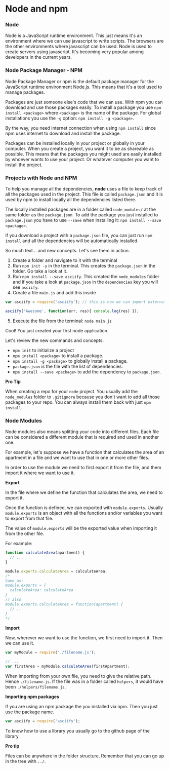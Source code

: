 # Node and npm

### Node

Node is a JavaScript runtime environment. This just means it's an environment where we can use javascript to write scripts. The browsers are the other environments where javascript can be used. Node is used to create servers using javascript. It's becoming very popular among developers in the current years.

### Node Package Manager - NPM

Node Package Manager or npm is the default package manager for the JavaScript runtime environment Node.js. This means that it's a tool used to manage packages.

Packages are just someone else's code that we can use. With npm you can download and use those packages easily. To install a package you use `npm install <package>` where `<package>` is the name of the package. For global installations you use the `-g` option: `npm install -g <package>`.

By the way, you need internet connection when using `npm install` since npm uses internet to download and install the package.

Packages can be installed locally in your project or globally in your computer. When you create a project, you want it to be as shareable as possible. This means that the packages you might used are easily installed by whoever wants to use your project. Or whatever computer you want to install the project.

### Projects with Node and NPM

To help you manage all the dependencies, **node** uses a file to keep track of all the packages used in the project. This file is called `package.json` and it is used by npm to install locally all the dependencies listed there.

The locally installed packages are in a folder called `node_modules/` at the same folder as the `package.json`. To add the package you just installed to `package.json` you have to use `--save` when installing it: `npm install --save <package>`.

If you download a project with a `package.json` file, you can just run `npm install` and all the dependencies will be automatically installed.

So much text... and new concepts. Let's see them in action.

1. Create a folder and navigate to it with the terminal
2. Run `npm init -y` in the terminal. This creates the `package.json` in the folder. Go take a look at it.
3. Run `npm install --save asciify`. This created the `node_modules` folder and if you take a look at `package.json` in the `dependencies` key you will see `asciify`.
4. Create a file `main.js` and add this inside
  ```javascript
  var asciify = require('asciify'); // this is how we can import external modules

  asciify('Awesome', function(err, res){ console.log(res) });
  ```
5. Execute the file from the terminal: `node main.js`

Cool! You just created your first node application.

Let's review the new commands and concepts:

- `npm init` to initialize a project
- `npm install <package>` to install a package.
- `npm install -g <package>` to globally install a package.
- `package.json` is the file with the list of dependencies.
- `npm install --save <package>` to add the dependency to `package.json`.

**Pro Tip**

When creating a repo for your `node` project. You usually add the `node_modules` folder to `.gitignore` because you don't want to add all those packages to your repo. You can always install them back with just `npm install`.

### Node Modules

Node modules also means splitting your code into different files. Each file can be considered a different module that is required and used in another one.

For example, let's suppose we have a function that calculates the area of an apartment in a file and we want to use that in one or more other files.

In order to use the module we need to first export it from the file, and them import it where we want to use it.

**Export**

In the file where we define the function that calculates the area, we need to export it.

Once the function is defined, we can exported with `module.exports`. Usually `module.exports` is an object with all the functions and/or variables you want to export from that file.

The value of `module.exports` will be the exported value when importing it from the other file.

For example:

```javascript
function calculateArea(apartment) {
  // ...
}

module.exports.calculateArea = calculateArea;
/*
Same as:
module.exports = {
  calculateArea: calculateArea
}
// also
module.exports.calculateArea = function(apartment) {
  // ...
}
*/
```

**Import**

Now, wherever we want to use the function, we first need to import it. Then we can use it.

```javascript
var myModule = require('./filename.js');

// ...
var firstArea = myModule.calculateArea(firstApartment);
```

When importing from your own file, you need to give the relative path. Hence `./filename.js`. If the file was in a folder called `helpers`, it would have been `./helpers/filename.js`.

**Importing npm packages**

If you are using an npm package the you installed via npm. Then you just use the package name.

```javascript
var asciify = require('asciify');
```

To know how to use a library you usually go to the github page of the library.

**Pro tip**

Files can be anywhere in the folder structure. Remember that you can go up in the tree with `../`.
